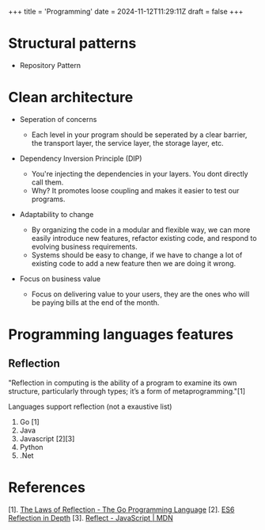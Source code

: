 +++
title = 'Programming'
date = 2024-11-12T11:29:11Z
draft = false
+++

# Structural patterns

- Repository Pattern

# Clean architecture

- Seperation of concerns
    - Each level in your program should be seperated by a clear barrier, the transport layer, the service layer, the storage layer, etc.

- Dependency Inversion Principle (DIP)
    - You're injecting the dependencies in your layers. You dont directly call them.
    - Why? It promotes loose coupling and makes it easier to test our programs.

- Adaptability to change
    - By organizing the code in a modular and flexible way, we can more easily introduce new features, refactor existing code, and respond to evolving business requirements.
    - Systems should be easy to change, if we have to change a lot of existing code to add a new feature then we are doing it wrong.

- Focus on business value
    - Focus on delivering value to your users, they are the ones who will be paying bills at the end of the month.


# Programming languages features

## Reflection

"Reflection in computing is the ability of a program to examine its own structure, particularly through types; it’s a form of metaprogramming."[1]

Languages support reflection (not a exaustive list)

1. Go [1]
2. Java
3. Javascript [2][3]
4. Python
5. .Net

# References

[1]. [The Laws of Reflection - The Go Programming Language](https://go.dev/blog/laws-of-reflection)
[2]. [ES6 Reflection in Depth](https://ponyfoo.com/articles/es6-reflection-in-depth)
[3]. [Reflect - JavaScript | MDN](https://developer.mozilla.org/en-US/docs/Web/JavaScript/Reference/Global_Objects/Reflect)

